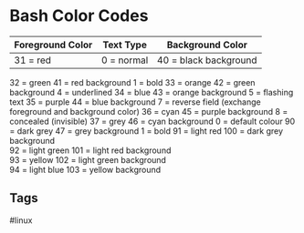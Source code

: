 # Bash Color Codes

| Foreground Color | Text Type | Background Color |
|------------------|-----------|------------------|
|31  = red |0   = normal|40  = black background|


32  = green 	41  = red background 	1   = bold
33  = orange 	42  = green background 	4   = underlined
34  = blue 	43  = orange background 	5   = flashing text
35  = purple 	44  = blue background 	7   = reverse field (exchange foreground and background color)
36  = cyan 	45  = purple background 	8   = concealed (invisible)
37  = grey 	46  = cyan background 	0   = default colour
90  = dark grey 	47  = grey background 	1   = bold
91  = light red 	100 = dark grey background 	
92  = light green 	101 = light red background 	
93  = yellow 	102 = light green background 	
94  = light blue 	103 = yellow background

## Tags
#linux
